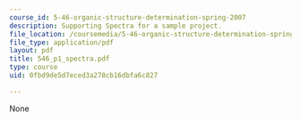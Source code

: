 ```yaml
---
course_id: 5-46-organic-structure-determination-spring-2007
description: Supporting Spectra for a sample project.
file_location: /coursemedia/5-46-organic-structure-determination-spring-2007/0fbd9de5d7eced3a278cb16dbfa6c827_546_p1_spectra.pdf
file_type: application/pdf
layout: pdf
title: 546_p1_spectra.pdf
type: course
uid: 0fbd9de5d7eced3a278cb16dbfa6c827

---
```

None